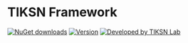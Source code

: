 # TIKSN Framework

[![NuGet downloads](https://img.shields.io/nuget/dt/TIKSN-Framework.svg)](https://www.nuget.org/packages/TIKSN-Framework)
[![Version](https://img.shields.io/nuget/v/TIKSN-Framework.svg)](https://www.nuget.org/packages/TIKSN-Framework)
[![Developed by TIKSN Lab](https://img.shields.io/badge/Developed%20by-TIKSN%20Lab-orange.svg)](http://www.tiksn.com/Lab/TIKSN_Framework)

